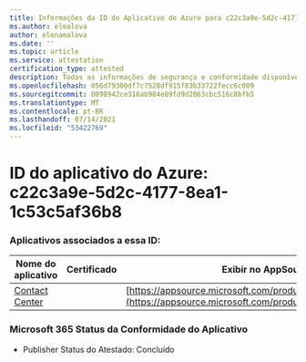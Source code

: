 ```yaml
---
title: Informações da ID do Aplicativo do Azure para c22c3a9e-5d2c-4177-8ea1-1c53c5af36b8
ms.author: elmalova
author: elenamalova
ms.date: ''
ms.topic: article
ms.service: attestation
certification_type: attested
description: Todas as informações de segurança e conformidade disponíveis para c22c3a9e-5d2c-4177-8ea1-1c53c5af36b8.
ms.openlocfilehash: 056d79300df7c7528df915f83b33722fecc6c009
ms.sourcegitcommit: 0098942ce316ab984e09fd9d2063cbc516c8bfb5
ms.translationtype: MT
ms.contentlocale: pt-BR
ms.lasthandoff: 07/14/2021
ms.locfileid: "53422769"
---
```

# <a name="azure-app-id-c22c3a9e-5d2c-4177-8ea1-1c53c5af36b8"></a>ID do aplicativo do Azure: c22c3a9e-5d2c-4177-8ea1-1c53c5af36b8


### <a name="apps-associated-with-this-id"></a>Aplicativos associados a essa ID:
| **Nome do aplicativo** | **Certificado** | **Exibir no AppSource** |
|-|-|-|
| [Contact Center](https://docs.microsoft.com/en-us/microsoft-365-app-certification/forward/WA200001428) |  | [https://appsource.microsoft.com/product/office/WA200001428](https://appsource.microsoft.com/product/office/WA200001428) |

### <a name="microsoft-365-app-compliance-status"></a>Microsoft 365 Status da Conformidade do Aplicativo
- Publisher Status do Atestado: Concluído
